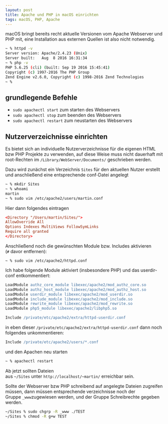 ```yaml
---
layout: post
title: Apache und PHP in macOS einrichten
tags: macOS, PHP, Apache
---
```


macOS bringt bereits recht aktuelle Versionen vom Apache Webserver und PHP mit, eine Installation aus externen Quellen ist also nicht notwendig.

``` sh
~ % httpd -v
Server version: Apache/2.4.23 (Unix)  
Server built:   Aug  8 2016 16:31:34  
~ % php -v
PHP 5.6.25 (cli) (built: Sep 19 2016 15:45:41)  
Copyright (c) 1997-2016 The PHP Group  
Zend Engine v2.6.0, Copyright (c) 1998-2016 Zend Technologies  
~ %
```

## grundlegende Befehle

*   `sudo apachectl start` zum starten des Webservers
*   `sudo apachectl stop` zum beenden des Webservers
*   `sudo apachectl restart` zum neustarten des Webservers

## Nutzerverzeichnisse einrichten

Es bietet sich an individuelle Nutzerverzeichnisse für die eigenen HTML bzw PHP Projekte zu verwenden, auf diese Weise muss nicht dauerhaft mit root-Rechten im `/Library/WebServer/Documents/` geschrieben werden.

Dazu wird zunächst ein Verzeichnis `Sites` für den aktuellen Nutzer erstellt und anschließend eine entsprechende conf-Datei angelegt

``` sh
~ % mkdir Sites
~ % whoami
martin  
~ % sudo vim /etc/apache2/users/martin.conf
```

Hier dann folgendes eintragen

``` conf
<Directory "/Users/martin/Sites/">  
AllowOverride All  
Options Indexes MultiViews FollowSymLinks  
Require all granted  
</Directory>  
```

Anschließend noch die gewünschten Module bzw. Includes aktivieren (`#` davor entfernen):

```
~ % sudo vim /etc/apache2/httpd.conf
```

Ich habe folgende Module aktiviert (insbesondere PHP) und das userdir-conf entkommentiert:

``` apache
LoadModule authz_core_module libexec/apache2/mod_authz_core.so  
LoadModule authz_host_module libexec/apache2/mod_authz_host.so  
LoadModule userdir_module libexec/apache2/mod_userdir.so  
LoadModule include_module libexec/apache2/mod_include.so  
LoadModule rewrite_module libexec/apache2/mod_rewrite.so  
LoadModule php5_module libexec/apache2/libphp5.so

Include /private/etc/apache2/extra/httpd-userdir.conf  
```

in eben dieser `/private/etc/apache2/extra/httpd-userdir.conf` dann noch folgendes unkommentieren:

``` apache
Include /private/etc/apache2/users/*.conf  
```

und den Apachen neu starten

``` sh
~ % apachectl restart
```

Ab jetzt sollten Dateien aus `~/Sites` unter `http://localhost/~martin/` erreichbar sein.

Sollte der Webserver bzw PHP schreibend auf angelegte Dateien zugreifen müssen, dann müssen entsprechende verzeichnisse noch der Gruppe `_www`zugewiesen werden, und der Gruppe Schreibrechte gegeben werden.

``` sh
~/Sites % sudo chgrp -R _www ./TEST
~/Sites % chmod -R g+w TEST
```

